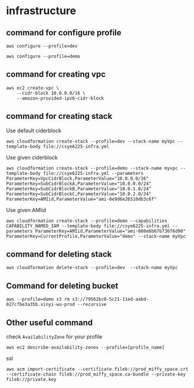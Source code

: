 # infrastructure





## command for configure profile
```
aws configure --profile=dev

aws configure --profile=demo

```

## command for creating vpc
```
aws ec2 create-vpc \
    --cidr-block 10.0.0.0/16 \
    --amazon-provided-ipv6-cidr-block
```

## command for creating stack
Use default ciderblock
```
aws cloudformation create-stack --profile=dev --stack-name myVpc --template-body file://csye6225-infra.yml
```

Use given ciderblock
```
aws cloudformation create-stack --profile=demo --stack-name myvpc --template-body file://csye6225-infra.yml --parameters ParameterKey=VpcCidrBlock,ParameterValue="10.0.0.0/16" ParameterKey=SubCidrBlockA,ParameterValue="10.0.0.0/24" ParameterKey=SubCidrBlockB,ParameterValue="10.0.1.0/24" ParameterKey=SubCidrBlockC,ParameterValue="10.0.2.0/24" ParameterKey=AMIid,ParameterValue="ami-0e9d6e26510db3c6f"

```

Use given AMIid
```
aws cloudformation create-stack --profile=demo --capabilities CAPABILITY_NAMED_IAM --template-body file://csye6225-infra.yml --parameters ParameterKey=AMIid,ParameterValue="ami-080e6b67b736f6d90" ParameterKey=CurrentProfile,ParameterValue="demo" --stack-name myVpc
```


## command for deleting stack
```
aws cloudformation delete-stack --profile=dev  --stack-name myVpc
```

## Command for deleting bucket
```
aws --profile=demo s3 rm s3://79562bc0-5c21-11ed-aabd-027cfbe3a35b.xinyi-wu-prod --recursive
```


## Other useful command
check ```AvailabilityZone``` for your profile
```
aws ec2 describe-availability-zones --profile=[profile_name]
```

ssl
```
aws acm import-certificate --certificate fileb://prod_miffy_space.crt --certificate-chain fileb://prod_miffy_space.ca-bundle --private-key fileb://private.key
```